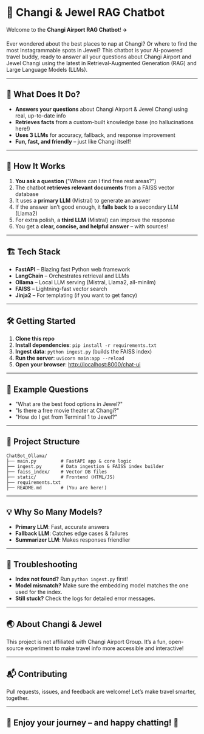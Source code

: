 # 🛫 Changi & Jewel RAG Chatbot

Welcome to the **Changi Airport RAG Chatbot**! ✈️

Ever wondered about the best places to nap at Changi? Or where to find the most Instagrammable spots in Jewel? This chatbot is your AI-powered travel buddy, ready to answer all your questions about Changi Airport and Jewel Changi using the latest in Retrieval-Augmented Generation (RAG) and Large Language Models (LLMs).

---

## 🚀 What Does It Do?
- **Answers your questions** about Changi Airport & Jewel Changi using real, up-to-date info
- **Retrieves facts** from a custom-built knowledge base (no hallucinations here!)
- **Uses 3 LLMs** for accuracy, fallback, and response improvement
- **Fun, fast, and friendly** – just like Changi itself!

---

## 🧠 How It Works
1. **You ask a question** ("Where can I find free rest areas?")
2. The chatbot **retrieves relevant documents** from a FAISS vector database
3. It uses a **primary LLM** (Mistral) to generate an answer
4. If the answer isn’t good enough, it **falls back** to a secondary LLM (Llama2)
5. For extra polish, a **third LLM** (Mistral) can improve the response
6. You get a **clear, concise, and helpful answer** – with sources!

---

## 🏗️ Tech Stack
- **FastAPI** – Blazing fast Python web framework
- **LangChain** – Orchestrates retrieval and LLMs
- **Ollama** – Local LLM serving (Mistral, Llama2, all-minilm)
- **FAISS** – Lightning-fast vector search
- **Jinja2** – For templating (if you want to get fancy)

---

## 🛠️ Getting Started
1. **Clone this repo**
2. **Install dependencies**: `pip install -r requirements.txt`
3. **Ingest data**: `python ingest.py` (builds the FAISS index)
4. **Run the server**: `uvicorn main:app --reload`
5. **Open your browser**: [http://localhost:8000/chat-ui](http://localhost:8000/chat-ui)

---

## 🤖 Example Questions
- "What are the best food options in Jewel?"
- "Is there a free movie theater at Changi?"
- "How do I get from Terminal 1 to Jewel?"

---

## 🧩 Project Structure
```
ChatBot_Ollama/
├── main.py         # FastAPI app & core logic
├── ingest.py       # Data ingestion & FAISS index builder
├── faiss_index/    # Vector DB files
├── static/         # Frontend (HTML/JS)
├── requirements.txt
├── README.md       # (You are here!)
```

---

## 💡 Why So Many Models?
- **Primary LLM**: Fast, accurate answers
- **Fallback LLM**: Catches edge cases & failures
- **Summarizer LLM**: Makes responses friendlier

---

## 🐞 Troubleshooting
- **Index not found?** Run `python ingest.py` first!
- **Model mismatch?** Make sure the embedding model matches the one used for the index.
- **Still stuck?** Check the logs for detailed error messages.

---

## 🌏 About Changi & Jewel
This project is not affiliated with Changi Airport Group. It’s a fun, open-source experiment to make travel info more accessible and interactive!

---

## 📬 Contributing
Pull requests, issues, and feedback are welcome! Let’s make travel smarter, together.

---

## 🦄 Enjoy your journey – and happy chatting! 🦄
